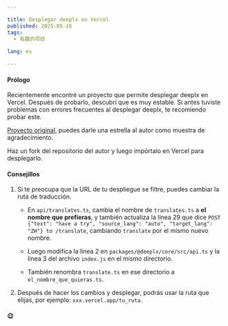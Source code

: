 ```yaml
---

title: Desplegar deeplx en Vercel
published: 2025-05-26
tags:
  - 有趣的项目
  
lang: es

---
```

#### Prólogo

Recientemente encontré un proyecto que permite desplegar deeplx en Vercel. Después de probarlo, descubrí que es muy estable. Si antes tuviste problemas con errores frecuentes al desplegar deeplx, te recomiendo probar este.

[Proyecto original](https://github.com/un-ts/deeplx), puedes darle una estrella al autor como muestra de agradecimiento.

Haz un fork del repositorio del autor y luego impórtalo en Vercel para desplegarlo.

#### Consejillos

1. Si te preocupa que la URL de tu despliegue se filtre, puedes cambiar la ruta de traducción.
   
   - En `api/translates.ts`, cambia el nombre de `translates.ts` a **el nombre que prefieras**, y también actualiza la línea 29 que dice `POST {"text": "have a try", "source_lang": "auto", "target_lang": "ZH"} to /translate`, cambiando `translate` por el mismo nuevo nombre.
   
   - Luego modifica la línea 2 en `packages/@deeplx/core/src/api.ts` y la línea 3 del archivo `index.js` en el mismo directorio.
   
   - También renombra `translate.ts` en ese directorio a `el_nombre_que_quieras.ts`.

2. Después de hacer los cambios y desplegar, podrás usar la ruta que elijas, por ejemplo: `xxx.vercel.app/tu_ruta`.

#### 😉